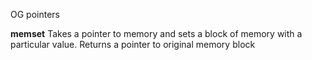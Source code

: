 OG pointers

**memset**
Takes a pointer to memory and sets a block of memory with a particular value. Returns a pointer to original memory block


